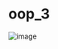 # oop_3
![image](https://user-images.githubusercontent.com/102249369/231743219-fd0af755-e6cc-42db-b47d-eccfdd63b497.png)

